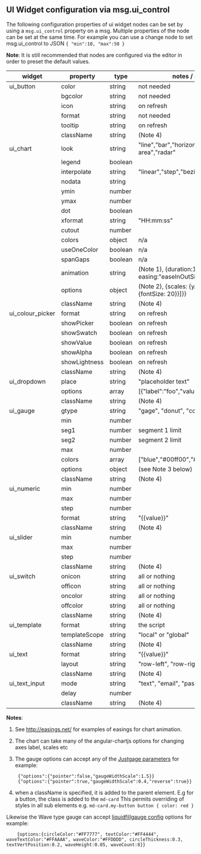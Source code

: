 
## UI Widget configuration via msg.ui_control

The following configuration properties of ui widget nodes can be set by using a `msg.ui_control` property on a msg.
Multiple properties of the node can be set at the same time. For example you can use a change
node to set msg.ui_control to JSON `{ "min":10, "max":50 }`

**Note**: It is still recommended that nodes are configured via the editor in order to preset the default values.

|widget                 |property           |type       | notes / example
|---                    |---                |---        |---
|ui_button              |color              |string     | not needed
|                       |bgcolor            |string     | not needed
|                       |icon               |string     | on refresh
|                       |format             |string     | not needed
|                       |tooltip            |string     | on refresh
|                       |className          |string     | (Note 4)
|ui_chart               |look               |string     |"line","bar","horizontalBar","pie","polar-area","radar"
|                       |legend             |boolean    |&nbsp;
|                       |interpolate        |string     |"linear","step","bezier"
|                       |nodata             |string     |&nbsp;
|                       |ymin               |number     |&nbsp;
|                       |ymax               |number     |&nbsp;
|                       |dot                |boolean    |&nbsp;
|                       |xformat            |string     |"HH:mm:ss"
|                       |cutout             |number     |&nbsp;
|                       |colors             |object     | n/a
|                       |useOneColor        |boolean    | n/a
|                       |spanGaps           |boolean    | n/a
|                       |animation          |string     | (Note 1), {duration:1000, easing:"easeInOutSine"}
|                       |options            |object     | (Note 2), {scales: {yAxes: [{ticks: {fontSize: 20}}]}}
|                       |className          |string     | (Note 4)
|ui_colour_picker       |format             |string     | on refresh
|                       |showPicker         |boolean    | on refresh
|                       |showSwatch         |boolean    | on refresh
|                       |showValue          |boolean    | on refresh
|                       |showAlpha          |boolean    | on refresh
|                       |showLightness      |boolean    | on refresh
|                       |className          |string     | (Note 4)
|ui_dropdown            |place              |string     |"placeholder text"
|                       |options            |array      |[{"label":"foo","value":"0","type":"str"}]
|                       |className          |string     | (Note 4)
|ui_gauge               |gtype              |string     |"gage", "donut", "compass", "wave"
|                       |min                |number     |&nbsp;
|                       |seg1               |number     |segment 1 limit
|                       |seg2               |number     |segment 2 limit
|                       |max                |number     |&nbsp;
|                       |colors             |array      |["blue","#00ff00","#f00"]
|                       |options            |object     |(see Note 3 below)
|                       |className          |string     | (Note 4)
|ui_numeric             |min                |number     |&nbsp;
|                       |max                |number     |&nbsp;
|                       |step               |number     |&nbsp;
|                       |format             |string     |"{{value}}"
|                       |className          |string     | (Note 4)
|ui_slider              |min                |number     |&nbsp;
|                       |max                |number     |&nbsp;
|                       |step               |number     |&nbsp;
|                       |className          |string     | (Note 4)
|ui_switch              |onicon             |string     | all or nothing
|                       |officon            |string     | all or nothing
|                       |oncolor            |string     | all or nothing
|                       |offcolor           |string     | all or nothing
|                       |className          |string     | (Note 4)
|ui_template            |format             |string     | the script
|                       |templateScope      |string     | "local" or "global"
|                       |className          |string     | (Note 4)
|ui_text                |format             |string     |"{{value}}"
|                       |layout             |string     | "row-left", "row-right", etc
|                       |className          |string     | (Note 4)
|ui_text_input          |mode               |string     | "text", "email", "password", "color"
|                       |delay              |number     |&nbsp;
|                       |className          |string     | (Note 4)

**Notes**:

 1. See http://easings.net/ for examples of easings for chart animation.

 2. The chart can take many of the angular-chartjs options for changing axes label, scales etc

 3. The gauge options can accept any of the [Justgage parameters](https://github.com/toorshia/justgage/blob/master/justgage.js#L42) for example:

         {"options":{"pointer":false,"gaugeWidthScale":1.5}}
         {"options":{"pointer":true,"gaugeWidthScale":0.4,"reverse":true}}

4. when a className is specified, it is added to the parent element. E.g for a button, the class is added to the `md-card`
    This permits overriding of styles in all sub elements e.g. `md-card.my-button button { color: red }`

Likewise the Wave type gauge can accept [liquidfillgauge config](http://bl.ocks.org/brattonc/5e5ce9beee483220e2f6) options for example:

        {options:{circleColor:"#FF7777", textColor:"#FF4444", waveTextColor:"#FFAAAA", waveColor:"#FFDDDD", circleThickness:0.3, textVertPosition:0.2, waveHeight:0.05, waveCount:8}}
